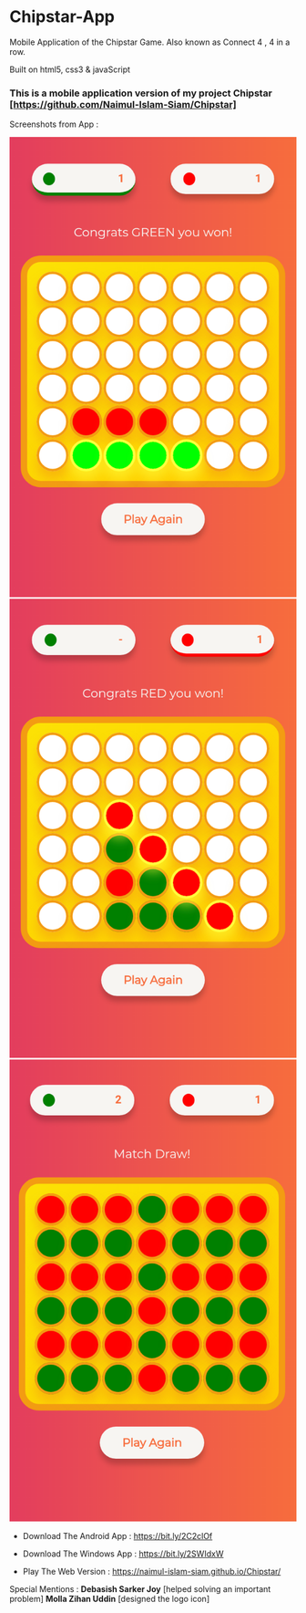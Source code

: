 # Chipstar-App
Mobile Application of the Chipstar Game. Also known as Connect 4 , 4 in a row.

Built on html5, css3 & javaScript

### This is a mobile application version of my project Chipstar [https://github.com/Naimul-Islam-Siam/Chipstar]

Screenshots from App : 

![](img/Screenshot1.png)
![](img/Screenshot2.png)
![](img/Screenshot3.png)

- Download The Android App : https://bit.ly/2C2clOf

- Download The Windows App : https://bit.ly/2SWIdxW

- Play The Web Version : https://naimul-islam-siam.github.io/Chipstar/

Special Mentions : 
**Debasish Sarker Joy** [helped solving an important problem]
**Molla Zihan Uddin** [designed the logo icon]
